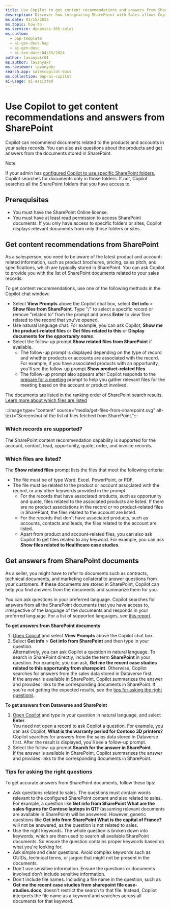 ```yaml
---
title: Use Copilot to get content recommendations and answers from SharePoint
description: Discover how integrating SharePoint with Sales allows Copilot to recommend product-related documents and answer queries from stored files.
ms.date: 01/15/2025
ms.topic: how-to
ms.service: dynamics-365-sales
ms.custom:
  - bap-template
  - ai-gen-docs-bap
  - ai-gen-desc
  - ai-seo-date:04/15/2024
author: lavanyakr01
ms.author: lavanyakr
ms.reviewer: lavanyakr
search.app: salescopilot-docs
ms.collection: bap-ai-copilot
ai-usage: ai-assisted
---
```


# Use Copilot to get content recommendations and answers from SharePoint

Copilot can recommend documents related to the products and accounts in your sales records. You can also ask questions about the products and get answers from the documents stored in SharePoint.  

> [!NOTE]
> If your admin has [configured Copilot to use specific SharePoint folders](copilot-sharepoint-config.md), Copilot searches for documents only in those folders. If not, Copilot searches all the SharePoint folders that you have access to.

## Prerequisites

- You must have the SharePoint Online license.
- You must have at least read permission to access SharePoint documents. If you only have access to specific folders or sites, Copilot displays relevant documents from only those folders or sites.

<a name="copilot-content-recommendation"></a>

## Get content recommendations from SharePoint
 
As a salesperson, you need to be aware of the latest product and account-related information, such as product brochures, pricing, sales pitch, and specifications, which are typically stored in SharePoint. You can ask Copilot to provide you with the list of SharePoint documents related to your sales records.

To get content recommendations, use one of the following methods in the Copilot chat window:

- Select **View Prompts** above the Copilot chat box, select **Get info** > **Show files from SharePoint**. Type "/" to select a specific record or remove "related to" from the prompt and press **Enter** to view files related to the record that you've opened.  
- Use natural language chat. For example, you can ask Copilot, **Show me the product-related files** or **Get files related to this** or **Display documents for the *opportunity name***.  
- Select the follow-up prompt **Show related files from SharePoint** if available.  
    - The follow-up prompt is displayed depending on the type of record and whether products or accounts are associated with the record. For example, if you have associated products with an opportunity, you'll see the follow-up prompt **Show product-related files**.  
    - The follow-up prompt also appears after Copilot responds to the [prepare for a meeting](copilot-stay-ahead.md#prepare-for-upcoming-sales-appointments) prompt to help you gather relevant files for the meeting based on the account or product involved.  

The documents are listed in the ranking order of SharePoint search results. [Learn more about which files are listed](#which-files-are-listed)

:::image type="content" source="media/get-files-from-sharepoint.svg" alt-text="Screenshot of the list of files fetched from SharePoint.":::

### Which records are supported?

The SharePoint content recommendation capability is supported for the account, contact, lead, opportunity, quote, order, and invoice records.

### Which files are listed?

The **Show related files** prompt lists the files that meet the following criteria:

- The file must be of type Word, Excel, PowerPoint, or PDF. 
- The file must be related to the product or account associated with the record, or any other keywords provided in the prompt.  
    - For the records that have associated products, such as opportunity and quote, files related to the associated products are listed. If there are no product associations in the record or no product-related files in SharePoint, the files related to the account are listed.  
    - For the records that don't have associated products, such as accounts, contacts and leads, the files related to the account are listed.  
    - Apart from product and account-related files, you can also ask Copilot to get files related to any keyword. For example, you can ask **Show files related to Healthcare case studies**.

<a name="copilot-content-qa"></a>
## Get answers from SharePoint documents

As a seller, you might have to refer to documents such as contracts, technical documents, and marketing collateral to answer questions from your customers. If these documents are stored in SharePoint, Copilot can help you find answers from the documents and summarize them for you.

You can ask questions in your preferred language. Copilot searches for answers from all the SharePoint documents that you have access to, irrespective of the language of the documents and responds in your preferred language. For a list of supported languages, see [this report](https://releaseplans.microsoft.com/availabili****ty-reports/?report=copilotfeaturereport).

**To get answers from SharePoint documents**

1. [Open Copilot](use-sales-copilot.md#open-copilot) and select **View Prompts** above the Copilot chat box.  
1. Select **Get info** > **Get info from SharePoint** and then type in your question.  
   Alternatively, you can ask Copilot a question in natural language. To search in SharePoint directly, include the term **SharePoint** in your question. For example, you can ask, **Get me the recent case studies related to this opportunity from sharepoint**. Otherwise, Copilot searches for answers from the sales data stored in Dataverse first.  
   If the answer is available in SharePoint, Copilot summarizes the answer and provides links to the corresponding documents in SharePoint. If you're not getting the expected results, see the [tips for asking the right questions](#tips-for-asking-the-right-questions).

**To get answers from Dataverse and SharePoint**

1. [Open Copilot](use-sales-copilot.md#open-copilot) and type in your question in natural language, and select **Enter**.  
    You need not open a record to ask Copilot a question. For example, you can ask Copilot, **What is the warranty period for Contoso 3D printers?**  
    Copilot searches for answers from the sales data stored in Dataverse first. After the result is displayed, you'll see a follow-up prompt.  
1. Select the follow-up prompt **Search for the answer in SharePoint**.  
   If the answer is available in SharePoint, Copilot summarizes the answer and provides links to the corresponding documents in SharePoint.

### Tips for asking the right questions

To get accurate answers from SharePoint documents, follow these tips:

- Ask questions related to sales. The questions must contain words relevant to the configured SharePoint content and also related to sales. For example, a question like **Get info from SharePoint What are the sales figures for Contoso laptops in Q1?** (assuming relevant documents are available in SharePoint) will be answered. However, generic questions like **Get info from SharePoint What is the capital of France?** will not be answered, as the question is not related to sales.
- Use the right keywords. The whole question is broken down into keywords, which are then used to search all available SharePoint documents. So ensure the question contains proper keywords based on what you're looking for.
- Ask simple and clear questions. Avoid complex keywords such as GUIDs, technical terms, or jargon that might not be present in the documents.
- Don't use sensitive information. Ensure the questions or documents involved don't include sensitive information.
- Don't include file names. Including a file name in the question, such as **Get me the recent case studies from sharepoint file case-studies.docx**, doesn't restrict the search to that file. Instead, Copilot interprets the file name as a keyword and searches across all documents for that keyword.